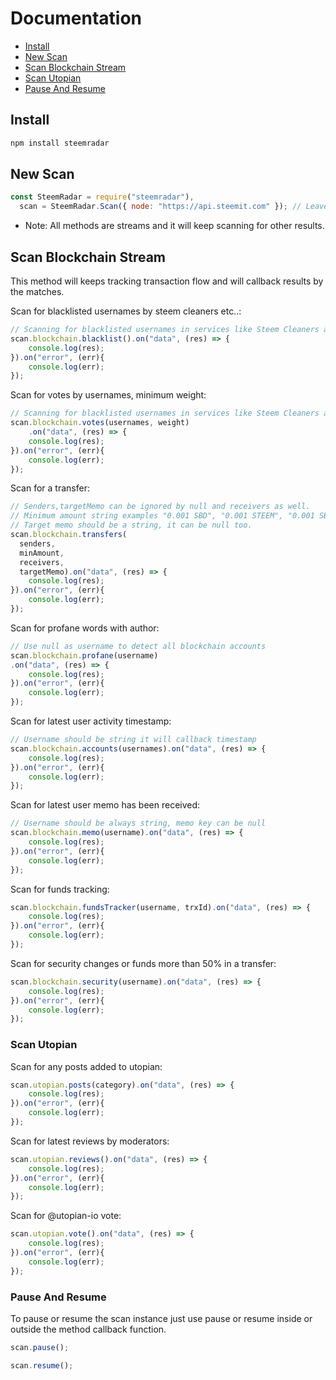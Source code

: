 # Documentation

- [Install](#install)
- [New Scan](#new-scan)
- [Scan Blockchain Stream](#scan-blockchain-stream)
- [Scan Utopian](#scan-utopian)
- [Pause And Resume](#pause-and-resume)

## Install

```cmd
npm install steemradar
```

## New Scan

```js
const SteemRadar = require("steemradar"),
  scan = SteemRadar.Scan({ node: "https://api.steemit.com" }); // Leave it empty for default rpc server
```

- Note: All methods are streams and it will keep scanning for other results.

## Scan Blockchain Stream

This method will keeps tracking transaction flow and will callback results by the matches.

Scan for blacklisted usernames by steem cleaners etc..:

```js
// Scanning for blacklisted usernames in services like Steem Cleaners and some bid bots etc...
scan.blockchain.blacklist().on("data", (res) => {
    console.log(res);
}).on("error", (err){
    console.log(err);
});
```

Scan for votes by usernames, minimum weight:

```js
// Scanning for blacklisted usernames in services like Steem Cleaners and some bid bots etc...
scan.blockchain.votes(usernames, weight)
    .on("data", (res) => {
    console.log(res);
}).on("error", (err){
    console.log(err);
});
```

Scan for a transfer:

```js
// Senders,targetMemo can be ignored by null and receivers as well.
// Minimum amount string examples "0.001 SBD", "0.001 STEEM", "0.001 SBD|STEEM"
// Target memo should be a string, it can be null too.
scan.blockchain.transfers(
  senders,
  minAmount,
  receivers,
  targetMemo).on("data", (res) => {
    console.log(res);
}).on("error", (err){
    console.log(err);
});
```

Scan for profane words with author:

```js
// Use null as username to detect all blockchain accounts
scan.blockchain.profane(username)
.on("data", (res) => {
    console.log(res);
}).on("error", (err){
    console.log(err);
});
```

Scan for latest user activity timestamp:

```js
// Username should be string it will callback timestamp
scan.blockchain.accounts(usernames).on("data", (res) => {
    console.log(res);
}).on("error", (err){
    console.log(err);
});
```

Scan for latest user memo has been received:

```js
// Username should be always string, memo key can be null
scan.blockchain.memo(username).on("data", (res) => {
    console.log(res);
}).on("error", (err){
    console.log(err);
});
```

Scan for funds tracking:
```js
scan.blockchain.fundsTracker(username, trxId).on("data", (res) => {
    console.log(res);
}).on("error", (err){
    console.log(err);
});
```

Scan for security changes or funds more than 50% in a transfer:

```js
scan.blockchain.security(username).on("data", (res) => {
    console.log(res);
}).on("error", (err){
    console.log(err);
});
```

### Scan Utopian

Scan for any posts added to utopian:

```js
scan.utopian.posts(category).on("data", (res) => {
    console.log(res);
}).on("error", (err){
    console.log(err);
});
```

Scan for latest reviews by moderators:

```js
scan.utopian.reviews().on("data", (res) => {
    console.log(res);
}).on("error", (err){
    console.log(err);
});
```

Scan for @utopian-io vote:

```js
scan.utopian.vote().on("data", (res) => {
    console.log(res);
}).on("error", (err){
    console.log(err);
});
```

### Pause And Resume

To pause or resume the scan instance just use pause or resume inside or outside the method callback function.

```js
scan.pause();

scan.resume();
```
